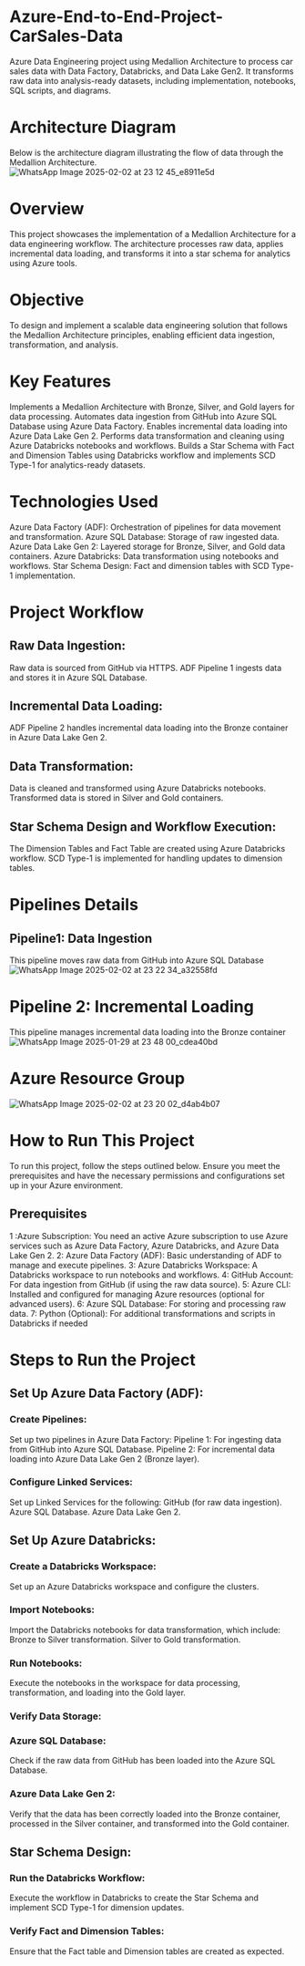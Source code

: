 # Azure-End-to-End-Project-CarSales-Data
Azure Data Engineering project using Medallion Architecture to process car sales data with Data Factory, Databricks, and Data Lake Gen2. It transforms raw data into analysis-ready datasets, including implementation, notebooks, SQL scripts, and diagrams.
# Architecture Diagram
Below is the architecture diagram illustrating the flow of data through the Medallion Architecture.
![WhatsApp Image 2025-02-02 at 23 12 45_e8911e5d](https://github.com/user-attachments/assets/cd05fd79-c5bc-4f93-b578-038055ba5006)

# Overview
This project showcases the implementation of a Medallion Architecture for a data engineering workflow. The architecture processes raw data, applies incremental data loading, and transforms it into a star schema for analytics using Azure tools.

# Objective
To design and implement a scalable data engineering solution that follows the Medallion Architecture principles, enabling efficient data ingestion, transformation, and analysis.

# Key Features
Implements a Medallion Architecture with Bronze, Silver, and Gold layers for data processing.
Automates data ingestion from GitHub into Azure SQL Database using Azure Data Factory.
Enables incremental data loading into Azure Data Lake Gen 2.
Performs data transformation and cleaning using Azure Databricks notebooks and workflows.
Builds a Star Schema with Fact and Dimension Tables using Databricks workflow and implements SCD Type-1 for analytics-ready datasets.

# Technologies Used
Azure Data Factory (ADF): Orchestration of pipelines for data movement and transformation.
Azure SQL Database: Storage of raw ingested data.
Azure Data Lake Gen 2: Layered storage for Bronze, Silver, and Gold data containers.
Azure Databricks: Data transformation using notebooks and workflows.
Star Schema Design: Fact and dimension tables with SCD Type-1 implementation.

# Project Workflow
## Raw Data Ingestion:
Raw data is sourced from GitHub via HTTPS.
ADF Pipeline 1 ingests data and stores it in Azure SQL Database.
## Incremental Data Loading:
ADF Pipeline 2 handles incremental data loading into the Bronze container in Azure Data Lake Gen 2.
## Data Transformation:
Data is cleaned and transformed using Azure Databricks notebooks.
Transformed data is stored in Silver and Gold containers.
## Star Schema Design and Workflow Execution:
The Dimension Tables and Fact Table are created using Azure Databricks workflow.
SCD Type-1 is implemented for handling updates to dimension tables.

# Pipelines Details
## Pipeline1: Data Ingestion
This pipeline moves raw data from GitHub into Azure SQL Database
![WhatsApp Image 2025-02-02 at 23 22 34_a32558fd](https://github.com/user-attachments/assets/7bd26e73-bd7d-48d2-b090-013ffc4da410)

# Pipeline 2: Incremental Loading
This pipeline manages incremental data loading into the Bronze container
![WhatsApp Image 2025-01-29 at 23 48 00_cdea40bd](https://github.com/user-attachments/assets/57dabef7-b66e-4c63-a369-31f116533489)

# Azure Resource Group 
![WhatsApp Image 2025-02-02 at 23 20 02_d4ab4b07](https://github.com/user-attachments/assets/7783dffb-e96c-4023-8880-f9115cc55608)


# How to Run This Project
To run this project, follow the steps outlined below. Ensure you meet the prerequisites and have the necessary permissions and configurations set up in your Azure environment.

##  Prerequisites
1 :Azure Subscription: You need an active Azure subscription to use Azure services such as Azure Data Factory, Azure Databricks, and Azure Data Lake Gen 2.
2: Azure Data Factory (ADF): Basic understanding of ADF to manage and execute pipelines.
3: Azure Databricks Workspace: A Databricks workspace to run notebooks and workflows.
4: GitHub Account: For data ingestion from GitHub (if using the raw data source).
5: Azure CLI: Installed and configured for managing Azure resources (optional for advanced users).
6: Azure SQL Database: For storing and processing raw data.
7: Python (Optional): For additional transformations and scripts in Databricks if needed

# Steps to Run the Project
## Set Up Azure Data Factory (ADF):
### Create Pipelines:
Set up two pipelines in Azure Data Factory:
Pipeline 1: For ingesting data from GitHub into Azure SQL Database.
Pipeline 2: For incremental data loading into Azure Data Lake Gen 2 (Bronze layer).
### Configure Linked Services:
Set up Linked Services for the following:
GitHub (for raw data ingestion).
Azure SQL Database.
Azure Data Lake Gen 2.

## Set Up Azure Databricks:
### Create a Databricks Workspace:
Set up an Azure Databricks workspace and configure the clusters.
### Import Notebooks:
Import the Databricks notebooks for data transformation, which include:
Bronze to Silver transformation.
Silver to Gold transformation.
### Run Notebooks:
Execute the notebooks in the workspace for data processing, transformation, and loading into the Gold layer.
### Verify Data Storage:
### Azure SQL Database:
Check if the raw data from GitHub has been loaded into the Azure SQL Database.
### Azure Data Lake Gen 2:
Verify that the data has been correctly loaded into the Bronze container, processed in the Silver container, and transformed into the Gold container.
## Star Schema Design:
### Run the Databricks Workflow:
Execute the workflow in Databricks to create the Star Schema and implement SCD Type-1 for dimension updates.
### Verify Fact and Dimension Tables:
Ensure that the Fact table and Dimension tables are created as expected.


